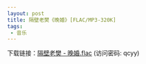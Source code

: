 ```yaml
---
layout: post
title: 隔壁老樊《晚婚》[FLAC/MP3-320K]
tags: 
 - 音乐
---
```

下载链接：<a href="https://url89.ctfile.com/f/49227189-966324871-bf549e?p=qcyy" target="_blank">隔壁老樊 - 晚婚.flac</a> (访问密码: qcyy)<br/>